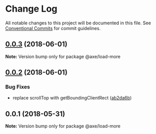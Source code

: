 # Change Log

All notable changes to this project will be documented in this file.
See [Conventional Commits](https://conventionalcommits.org) for commit guidelines.

<a name="0.0.3"></a>
## [0.0.3](https://github.com/ansenhuang/axe/compare/@axe/load-more@0.0.2...@axe/load-more@0.0.3) (2018-06-01)




**Note:** Version bump only for package @axe/load-more

<a name="0.0.2"></a>
## [0.0.2](https://github.com/ansenhuang/axe/compare/@axe/load-more@0.0.1...@axe/load-more@0.0.2) (2018-06-01)


### Bug Fixes

* replace scrollTop with getBoundingClientRect ([ab2da6b](https://github.com/ansenhuang/axe/commit/ab2da6b))




<a name="0.0.1"></a>
## 0.0.1 (2018-05-31)




**Note:** Version bump only for package @axe/load-more
